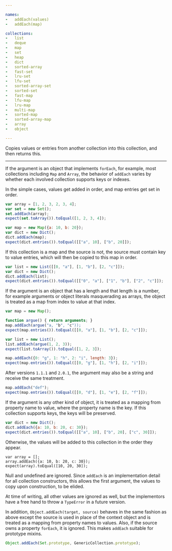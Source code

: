 ```yaml
---

names:
-   addEach(values)
-   addEach(map)

collections:
-   list
-   deque
-   map
-   set
-   heap
-   dict
-   sorted-array
-   fast-set
-   lru-set
-   lfu-set
-   sorted-array-set
-   sorted-set
-   fast-map
-   lfu-map
-   lru-map
-   multi-map
-   sorted-map
-   sorted-array-map
-   array
-   object

---
```


Copies values or entries from another collection into this collection,
and then returns this.

---

If the argument is an object that implements `forEach`, for example, most
collections including `Map` and `Array`, the behavior of `addEach` varies by
whether each involved collection supports keys or indexes.

In the simple cases, values get added in order, and map entries get set in
order.

```js
var array = [1, 2, 3, 2, 3, 4];
var set = new Set();
set.addEach(array);
expect(set.toArray()).toEqual([1, 2, 3, 4]);

var map = new Map({a: 10, b: 20});
var dict = new Dict();
dict.addEach(map);
expect(dict.entries()).toEqual([["a", 10], ["b", 20]]);
```

If this collection is a map and the source is not, the source must contain key
to value entries, which will then be copied to this map in order.

```js
var list = new List([[0, "a"], [1, "b"], [2, "c"]]);
var dict = new Dict();
dict.addEach(list);
expect(dict.entries()).toEqual([["0", "a"], ["1", "b"], ["2", "c"]]);
```

If the argument is an object that has a length and that length is a number, for
example arguments or object literals masquerading as arrays, the object is
treated as a map from index to value at that index.

```js
var map = new Map();

function argue() { return arguments; }
map.addEach(argue("a, "b", "c"));
expect(map.entries()).toEqual([[0, "a"], [1, "b"], [2, "c"]]);

var list = new List();
list.addEach(argue(1, 2, 3));
expect(list.toArray()).toEqual([1, 2, 3]);

map.addEach({0: "g", 1: "h", 2: "i", length: 3});
expect(map.entries()).toEqual([[0, "g"], [1, "h"], [2, "i"]]);
```

After versions `1.1.1` and `2.0.1`, the argument may also be a string and
receive
the same treatment.

```js
map.addEach("def");
expect(map.entries()).toEqual([[0, "d"], [1, "e"], [2, "f"]]);
```

If the argument is any other kind of object, it is treated as a mapping from
property name to value, where the property name is the key.
If this collection supports keys, the keys will be preserved.

```js
var dict = new Dict();
dict.addEach({a: 10, b: 20, c: 30});
expect(dict.entries()).toEqual([["a", 10], ["b", 20], ["c", 30]]);
```

Otherwise, the values will be added to this collection in the order they appear.

```
var array = [];
array.addEach({a: 10, b: 20, c: 30});
expect(array).toEqual([10, 20, 30]);
```

Null and undefined are ignored.
Since `addEach` is an implementation detail for all collection constructors,
this allows the first argument, the values to copy upon construction, to be
elided.

At time of writing, all other values are ignored as well, but the implementors
have a free hand to throw a `TypeError` in a future version.

In addition, `Object.addEach(target, source)` behaves in the same fashion as
above except the source is used in place of the context object and is treated as
a mapping from property names to values.
Also, if the source owns a property `forEach`, it is ignored.
This makes `addEach` suitable for prototype mixins.

```js
Object.addEach(Set.prototype, GenericCollection.prototype);
```

